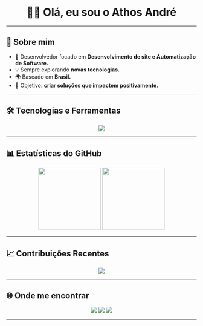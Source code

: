 <h1 align="center">👨‍💻 Olá, eu sou o Athos André</h1>

---

## 🧑 Sobre mim
- 🚀 Desenvolvedor focado em **Desenvolvimento de site e Automatização de Software.**
- 💡 Sempre explorando **novas tecnologias.**
- 🌍 Baseado em **Brasil.**
- 🎯 Objetivo: **criar soluções que impactem positivamente.**

---

## 🛠️ Tecnologias e Ferramentas
<p align="center">
  <img src="https://skillicons.dev/icons?i=python,js,html,css,github,vscode,cpp" />
</p>

---

## 📊 Estatísticas do GitHub
<p align="center">
  <img src="https://github-readme-stats.vercel.app/api?username=Neskquik&show_icons=true&theme=tokyonight&hide_border=true" height="165"/>
  <img src="https://github-readme-stats.vercel.app/api/top-langs/?username=Neskquik&layout=compact&theme=tokyonight&hide_border=true" height="165"/>
</p>

---

## 📈 Contribuições Recentes
<p align="center">
  <img src="https://github-readme-activity-graph.vercel.app/graph?username=Nesquik&theme=tokyo-night&hide_border=true" />
</p>

---

## 🌐 Onde me encontrar
<p align="center">
  <a href="https://www.linkedin.com/in/seu-linkedin"><img src="https://img.shields.io/badge/-LinkedIn-blue?style=flat-square&logo=linkedin" /></a>
  <a href="https://github.com/Neskquik"><img src="https://img.shields.io/badge/-GitHub-181717?style=flat-square&logo=github" /></a>
  <a href="mailto:andreterto007@hotmail.com"><img src="https://img.shields.io/badge/-Gmail-D14836?style=flat-square&logo=gmail&logoColor=white" /></a>
</p>

---
